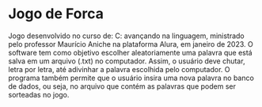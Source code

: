 # Jogo de Forca
Jogo desenvolvido no curso de: C: avançando na linguagem, ministrado pelo professor Maurício Aniche na plataforma Alura, em janeiro de 2023. O software tem como objetivo escolher aleatoriamente uma palavra que está salva em um arquivo (.txt) no computador. Assim, o usuário deve chutar, letra por letra, até adivinhar a palavra escolhida pelo computador. O programa também permite que o usuário insira uma nova palavra no banco de dados, ou seja, no arquivo que contém as palavras que podem ser sorteadas no jogo.
